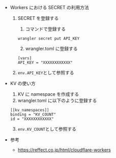 - Workers における SECRET の利用方法

  1.  SECRET を登録する

      1. コマンドで登録する

      ```
      wrangler secret put API_KEY
      ```

      2. wrangler.toml に登録する

      ```
      [vars]
      API_KEY = "XXXXXXXXXXXX"
      ```

  2.  `env.API_KEY`として参照する

- KV の使い方

  1.  KV に namespace を作成する
  2.  wrangler.toml に以下のように登録する

  ```
  [[kv_namespaces]]
  binding = "KV_COUNT"
  id = "XXXXXXXXXXXX"
  ```

  3. `env.KV_COUNT`として参照する

- 参考
  - https://reffect.co.jp/html/cloudflare-workers
